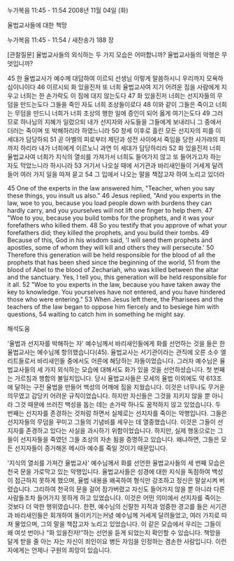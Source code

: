 누가복음 11:45 - 11:54 
2008년 11월 04일 (화)

율법교사들에 대한 책망



누가복음 11:45 - 11:54 / 새찬송가 188 장


[관찰질문]
율법교사들의 외식하는 두 가지 모습은 어떠합니까? 
율법교사들의 악행은 무엇입니까? 

45 한 율법교사가 예수께 대답하여 이르되 선생님 이렇게 말씀하시니 우리까지 모욕하심이니이다 
46 이르시되 화 있을진저 또 너희 율법교사여 지기 어려운 짐을 사람에게 지우고 너희는 한 손가락도 이 짐에 대지 않는도다 
47 화 있을진저 너희는 선지자들의 무덤을 만드는도다 그들을 죽인 자도 너희 조상들이로다 
48 이와 같이 그들은 죽이고 너희는 무덤을 만드니 너희가 너희 조상의 행한 일에 증인이 되어 옳게 여기는도다 
49 그러므로 하나님의 지혜가 일렀으되 내가 선지자와 사도들을 그들에게 보내리니 그 중에서 더러는 죽이며 또 박해하리라 하였느니라 
50 창세 이후로 흘린 모든 선지자의 피를 이 세대가 담당하되 
51 곧 아벨의 피로부터 제단과 성전 사이에서 죽임을 당한 사가랴의 피까지 하리라 내가 너희에게 이르노니 과연 이 세대가 담당하리라 
52 화 있을진저 너희 율법교사여 너희가 지식의 열쇠를 가져가서 너희도 들어가지 않고 또 들어가고자 하는 자도 막았느니라 하시니라 
53 거기서 나오실 때에 서기관과 바리새인들이 거세게 달려들어 여러 가지 일을 따져 묻고 
54 그 입에서 나오는 말을 책잡고자 하여 노리고 있더라 

45 One of the experts in the law answered him, "Teacher, when you say these things, you insult us also." 
46 Jesus replied, "And you experts in the law, woe to you, because you load people down with burdens they can hardly carry, and you yourselves will not lift one finger to help them. 
47 "Woe to you, because you build tombs for the prophets, and it was your forefathers who killed them. 
48 So you testify that you approve of what your forefathers did; they killed the prophets, and you build their tombs. 
49 Because of this, God in his wisdom said, 'I will send them prophets and apostles, some of whom they will kill and others they will persecute.' 
50 Therefore this generation will be held responsible for the blood of all the prophets that has been shed since the beginning of the world, 
51 from the blood of Abel to the blood of Zechariah, who was killed between the altar and the sanctuary. Yes, I tell you, this generation will be held responsible for it all. 
52 "Woe to you experts in the law, because you have taken away the key to knowledge. You yourselves have not entered, and you have hindered those who were entering." 
53 When Jesus left there, the Pharisees and the teachers of the law began to oppose him fiercely and to besiege him with questions, 
54 waiting to catch him in something he might say.

해석도움





'율법과 선지자를 박해하는 자'
 예수님께서 바리새인들에게 화를 선언하는 것을 들은 한 율법교사는 예수님께 항의했습니다(45). 율법교사는 서기관이라는 관직에 오른 소수 엘리트들로서 바리새인들 중에서도 어른에 해당하는 자들이었습니다. 그러자 예수님은 율법교사들의 세 가지 외식하는 모습에 대해서도 화가 있을 것을 선언하셨습니다. 첫 번째는 가르침과 행함의 불일치입니다. 당시 율법교사들은 모세의 율법 이외에도 약 613조에 달하는 구전 율법을 만들어 백성의 어깨에 짐을 지웠습니다. 이것은 너무나도 무거운 의무였고 감당키 어려운 규칙이었습니다. 하지만 자신들은 그것을 지키지 않을 뿐 아니라 그것 때문에 쓰러진 백성을 돕는 데는 손가락 하나도 꿈적하지 않고 있었습니다. 두 번째는 선지자를 존경하는 것처럼 하면서 실제로는 선지자를 죽이는 악행입니다. 그들은 선지자들의 무덤을 꾸미고 그들의 기념비를 세우는 데 열중했습니다. 이것은 그들이 선지자를 존경하고 있다는 사실을 과시하기 위함이었습니다. 하지만, 실제 행동으로는 그들이 선지자들을 죽였던 그들 조상의 자손 됨을 증명하고 있습니다. 왜냐하면, 그들은 모든 선지자들이 증거해온 메시아 예수를 죽일 것이기 때문입니다.   

'지식의 열쇠를 가져간 율법교사'
 예수님께서 화를 선언한 율법교사들의 세 번째 모습은 천국 문을 가로막고 있는 악행입니다. 율법교사들은 성경에 대한 지식을 독점하여 백성이 접근하지 못하게 했으며, 율법 내용을 왜곡하여 형식만 강조하고 정신은 말살시켜 버렸습니다. 그리하여 천국의 문을 걸어 잠가버렸고 자신도 들어가지 않을 뿐 아니라 다른 사람들조차 들어가지 못하게 하고 있었습니다. 이것은 어떤 의미에서 선지자를 죽이는 것보다 더 악한 행위였습니다. 한편, 예수님의 신랄한 지적과 엄중한 경고를 들은 서기관과 바리새인들은 회개하여 돌이키기는커녕 예수님께 거세게 달려들었고, 여러 가지로 따져 물었으며, 그의 말을 책잡고자 노리고 있었습니다. 이 같은 모습에서 우리는 그들이 왜 여섯 번이나 “화 있을진저!”하는 선언을 듣게 되었는지 확인할 수 있습니다. 책망을 달게 받을 줄 아는 자는 자신이 죄인이요 병든 자임을 인정하는 겸손한 사람입니다. 이런 자에게는 언제나 구원의 희망이 있습니다.